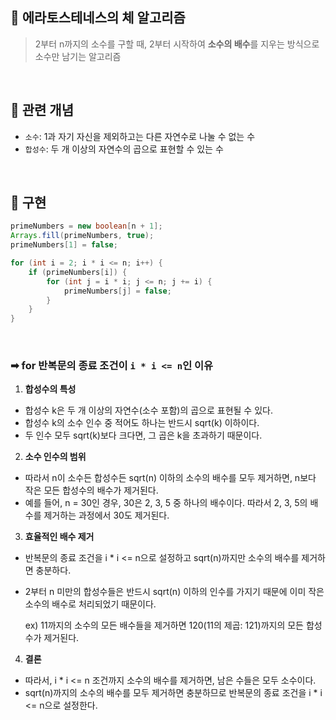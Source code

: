 ## 🔷 에라토스테네스의 체 알고리즘
> 2부터 n까지의 소수를 구할 때, 2부터 시작하여 **소수의 배수**를 지우는 방식으로 소수만 남기는 알고리즘

<br>

## 🔷 관련 개념
- `소수`: 1과 자기 자신을 제외하고는 다른 자연수로 나눌 수 없는 수
- `합성수`: 두 개 이상의 자연수의 곱으로 표현할 수 있는 수

<br>

## 🔷 구현
``` java
primeNumbers = new boolean[n + 1];
Arrays.fill(primeNumbers, true);
primeNumbers[1] = false;

for (int i = 2; i * i <= n; i++) {
    if (primeNumbers[i]) {
        for (int j = i * i; j <= n; j += i) {
            primeNumbers[j] = false;
        }
    }
}
```

<br>

### ➡ for 반복문의 종료 조건이 `i * i <= n`인 이유

1. **합성수의 특성**

- 합성수 k은 두 개 이상의 자연수(소수 포함)의 곱으로 표현될 수 있다.
- 합성수 k의 소수 인수 중 적어도 하나는 반드시 sqrt(k) 이하이다.
- 두 인수 모두 sqrt(k)보다 크다면, 그 곱은 k을 초과하기 때문이다.


2. **소수 인수의 범위**

- 따라서 n이 소수든 합성수든 sqrt(n) 이하의 소수의 배수를 모두 제거하면, n보다 작은 모든 합성수의 배수가 제거된다.
- 예를 들어, n = 30인 경우, 30은 2, 3, 5 중 하나의 배수이다. 따라서 2, 3, 5의 배수를 제거하는 과정에서 30도 제거된다.


3. **효율적인 배수 제거**

- 반복문의 종료 조건을 i * i <= n으로 설정하고 sqrt(n)까지만 소수의 배수를 제거하면 충분하다.
- 2부터 n 미만의 합성수들은 반드시 sqrt(n) 이하의 인수를 가지기 때문에 이미 작은 소수의 배수로 처리되었기 때문이다.

  ex) 11까지의 소수의 모든 배수들을 제거하면 120(11의 제곱: 121)까지의 모든 합성수가 제거된다.


4. **결론**
- 따라서, i * i <= n 조건까지 소수의 배수를 제거하면, 남은 수들은 모두 소수이다.
- sqrt(n)까지의 소수의 배수를 모두 제거하면 충분하므로 반복문의 종료 조건을 i * i <= n으로 설정한다.
